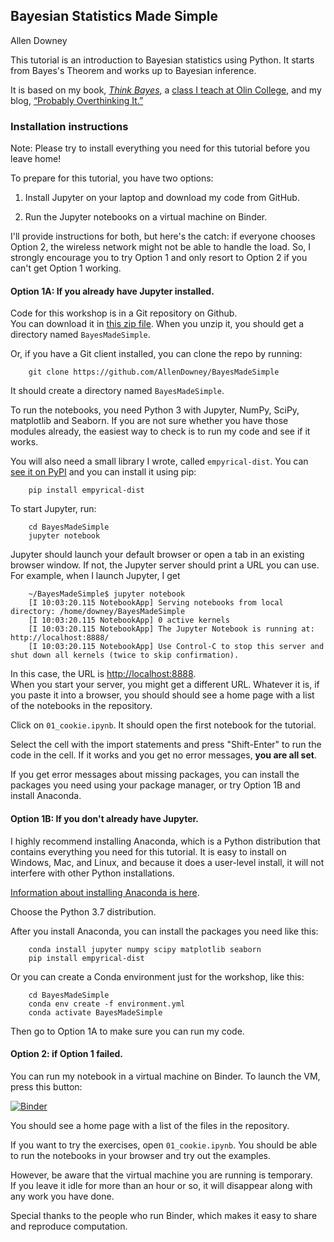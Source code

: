 ## Bayesian Statistics Made Simple

Allen Downey

This tutorial is an introduction to Bayesian statistics using Python.  It starts from Bayes's Theorem and works up to Bayesian inference.

It is based on my book, [*Think Bayes*](http://greenteapress.com/wp/think-bayes/), 
a [class I teach at Olin College](https://sites.google.com/site/compbayes18/), and my blog, [“Probably Overthinking It.”](http://allendowney.com/blog)


### Installation instructions

Note:  Please try to install everything you need for this tutorial before you leave home!

To prepare for this tutorial, you have two options:

1. Install Jupyter on your laptop and download my code from GitHub.

2. Run the Jupyter notebooks on a virtual machine on Binder.

I'll provide instructions for both, but here's the catch: if everyone chooses Option 2, the wireless network might not be able to handle the load.  So, I strongly encourage you to try Option 1 and only resort to Option 2 if you can't get Option 1 working.



#### Option 1A: If you already have Jupyter installed.

Code for this workshop is in a Git repository on Github.  
You can download it in [this zip file](https://github.com/AllenDowney/BayesMadeSimple/archive/master.zip).  When you unzip it, you should get a directory named `BayesMadeSimple`.

Or, if you have a Git client installed, you can clone the repo by running:

```
    git clone https://github.com/AllenDowney/BayesMadeSimple
```

It should create a directory named `BayesMadeSimple`.

To run the notebooks, you need Python 3 with Jupyter, NumPy, SciPy, matplotlib and Seaborn.
If you are not sure whether you have those modules already, the easiest way to check is to run my code and see if it works.

You will also need a small library I wrote, called `empyrical-dist`.  You can [see it on PyPI](https://pypi.org/project/empyrical-dist/) and you can install it using pip:


```
    pip install empyrical-dist
```

To start Jupyter, run:

```
    cd BayesMadeSimple
    jupyter notebook
```

Jupyter should launch your default browser or open a tab in an existing browser window.
If not, the Jupyter server should print a URL you can use.  For example, when I launch Jupyter, I get

```
    ~/BayesMadeSimple$ jupyter notebook
    [I 10:03:20.115 NotebookApp] Serving notebooks from local directory: /home/downey/BayesMadeSimple
    [I 10:03:20.115 NotebookApp] 0 active kernels
    [I 10:03:20.115 NotebookApp] The Jupyter Notebook is running at: http://localhost:8888/
    [I 10:03:20.115 NotebookApp] Use Control-C to stop this server and shut down all kernels (twice to skip confirmation).
```

In this case, the URL is [http://localhost:8888](http://localhost:8888).  
When you start your server, you might get a different URL.
Whatever it is, if you paste it into a browser, you should should see a home page with a list of the
notebooks in the repository.

Click on `01_cookie.ipynb`.  It should open the first notebook for the tutorial.

Select the cell with the import statements and press "Shift-Enter" to run the code in the cell.
If it works and you get no error messages, **you are all set**.  

If you get error messages about missing packages, you can install the packages you need using your package manager, 
or try Option 1B and install Anaconda.


#### Option 1B: If you don't already have Jupyter.

I highly recommend installing Anaconda, which is a Python distribution that contains everything
you need for this tutorial.  It is easy to install on Windows, Mac, and Linux, and because it does a
user-level install, it will not interfere with other Python installations.

[Information about installing Anaconda is here](https://www.anaconda.com/distribution/#download-section).

Choose the Python 3.7 distribution.

After you install Anaconda, you can install the packages you need like this:

```
    conda install jupyter numpy scipy matplotlib seaborn
    pip install empyrical-dist
```

Or you can create a Conda environment just for the workshop, like this:

```
    cd BayesMadeSimple
    conda env create -f environment.yml
    conda activate BayesMadeSimple
```

Then go to Option 1A to make sure you can run my code.


#### Option 2: if Option 1 failed.

You can run my notebook in a virtual machine on Binder. To launch the VM, press this button:

 [![Binder](http://mybinder.org/badge.svg)](https://mybinder.org/v2/gh/AllenDowney/BayesMadeSimple/master)

You should see a home page with a list of the files in the repository.

If you want to try the exercises, open `01_cookie.ipynb`. 
You should be able to run the notebooks in your browser and try out the examples.  

However, be aware that the virtual machine you are running is temporary.  
If you leave it idle for more than an hour or so, it will disappear along with any work you have done.

Special thanks to the people who run Binder, which makes it easy to share and reproduce computation.

